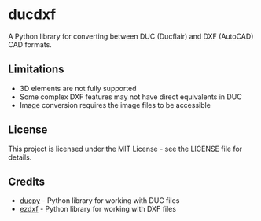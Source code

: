 # ducdxf

A Python library for converting between DUC (Ducflair) and DXF (AutoCAD) CAD formats.


## Limitations

- 3D elements are not fully supported
- Some complex DXF features may not have direct equivalents in DUC
- Image conversion requires the image files to be accessible

## License

This project is licensed under the MIT License - see the LICENSE file for details.

## Credits

- [ducpy](https://python.duc.ducflair.com/) - Python library for working with DUC files
- [ezdxf](https://ezdxf.readthedocs.io/) - Python library for working with DXF files


